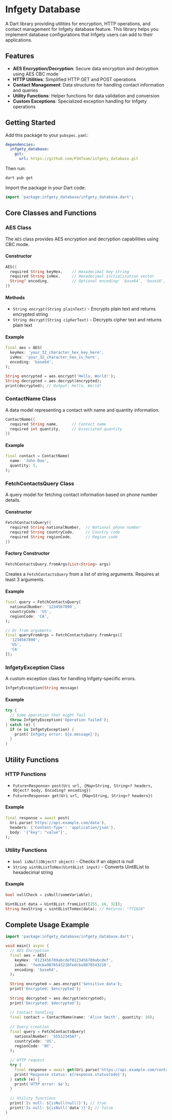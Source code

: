 
# Infgety Database

A Dart library providing utilities for encryption, HTTP operations, and contact management for Infgety database feature. This library helps you implement database configurations that Infgety users can add to their applications.

## Features

- **AES Encryption/Decryption**: Secure data encryption and decryption using AES CBC mode
- **HTTP Utilities**: Simplified HTTP GET and POST operations
- **Contact Management**: Data structures for handling contact information and queries
- **Utility Functions**: Helper functions for data validation and conversion
- **Custom Exceptions**: Specialized exception handling for Infgety operations

## Getting Started

Add this package to your `pubspec.yaml`:

```yaml
dependencies:
  infgety_database:
    git:
      url: https://github.com/PSHTeam/infgety_database.git
```

Then run:

```bash
dart pub get
```

Import the package in your Dart code:

```dart
import 'package:infgety_database/infgety_database.dart';
```

## Core Classes and Functions

### AES Class

The `AES` class provides AES encryption and decryption capabilities using CBC mode.

#### Constructor

```dart
AES({
  required String keyHex,    // Hexadecimal key string
  required String ivHex,     // Hexadecimal initialization vector
  String? encoding,          // Optional encoding: 'base64', 'base16', or 'utf8'
})
```

#### Methods

- `String encrypt(String plainText)` - Encrypts plain text and returns encrypted string
- `String decrypt(String cipherText)` - Decrypts cipher text and returns plain text

#### Example

```dart
final aes = AES(
  keyHex: 'your_32_character_hex_key_here',
  ivHex: 'your_32_character_hex_iv_here',
  encoding: 'base64',
);

String encrypted = aes.encrypt('Hello, World!');
String decrypted = aes.decrypt(encrypted);
print(decrypted); // Output: Hello, World!
```

### ContactName Class

A data model representing a contact with name and quantity information.

```dart
ContactName({
  required String name,      // Contact name
  required int quantity,     // Associated quantity
})
```

#### Example

```dart
final contact = ContactName(
  name: 'John Doe',
  quantity: 5,
);
```

### FetchContactsQuery Class

A query model for fetching contact information based on phone number details.

#### Constructor

```dart
FetchContactsQuery({
  required String nationalNumber,  // National phone number
  required String countryCode,     // Country code
  required String regionCode,      // Region code
})
```

#### Factory Constructor

```dart
FetchContactsQuery.fromArgs(List<String> args)
```

Creates a `FetchContactsQuery` from a list of string arguments. Requires at least 3 arguments.

#### Example

```dart
final query = FetchContactsQuery(
  nationalNumber: '1234567890',
  countryCode: 'US',
  regionCode: 'CA',
);

// Or from arguments
final queryFromArgs = FetchContactsQuery.fromArgs([
  '1234567890',
  'US', 
  'CA'
]);
```

### InfgetyException Class

A custom exception class for handling Infgety-specific errors.

```dart
InfgetyException(String message)
```

#### Example

```dart
try {
  // Some operation that might fail
  throw InfgetyException('Operation failed');
} catch (e) {
  if (e is InfgetyException) {
    print('Infgety error: ${e.message}');
  }
}
```

## Utility Functions

### HTTP Functions

- `Future<Response> post(Uri url, {Map<String, String>? headers, Object? body, Encoding? encoding})`
- `Future<Response> get(Uri url, {Map<String, String>? headers})`

#### Example

```dart
final response = await post(
  Uri.parse('https://api.example.com/data'),
  headers: {'Content-Type': 'application/json'},
  body: '{"key": "value"}',
);
```

### Utility Functions

- `bool isNull(Object? object)` - Checks if an object is null
- `String uint8ListToHex(Uint8List input)` - Converts Uint8List to hexadecimal string

#### Example

```dart
bool nullCheck = isNull(someVariable);

Uint8List data = Uint8List.fromList([255, 16, 32]);
String hexString = uint8ListToHex(data); // Returns: "ff1020"
```

## Complete Usage Example

```dart
import 'package:infgety_database/infgety_database.dart';

void main() async {
  // AES Encryption
  final aes = AES(
    keyHex: '0123456789abcdef0123456789abcdef',
    ivHex: 'fedcba9876543210fedcba9876543210',
    encoding: 'base64',
  );
  
  String encrypted = aes.encrypt('Sensitive data');
  print('Encrypted: $encrypted');
  
  String decrypted = aes.decrypt(encrypted);
  print('Decrypted: $decrypted');
  
  // Contact handling
  final contact = ContactName(name: 'Alice Smith', quantity: 10);
  
  // Query creation
  final query = FetchContactsQuery(
    nationalNumber: '5551234567',
    countryCode: 'US',
    regionCode: 'NY',
  );
  
  // HTTP request
  try {
    final response = await get(Uri.parse('https://api.example.com/contacts'));
    print('Response status: ${response.statusCode}');
  } catch (e) {
    print('HTTP error: $e');
  }
  
  // Utility functions
  print('Is null: ${isNull(null)}'); // true
  print('Is null: ${isNull('data')}'); // false
}
```